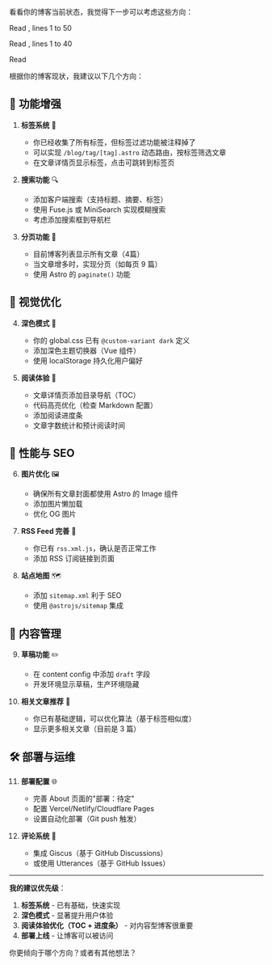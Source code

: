 

看看你的博客当前状态，我觉得下一步可以考虑这些方向： 

Read [](file:///Users/zjd/workbench/blog/blog/src/pages/blog/index.astro#1-1), lines 1 to 50

Read [](file:///Users/zjd/workbench/blog/blog/src/pages/about.astro#1-1), lines 1 to 40

Read [](file:///Users/zjd/workbench/blog/blog/src/content/blog)

根据你的博客现状，我建议以下几个方向：

## 🎯 功能增强

1. **标签系统** 📌
   - 你已经收集了所有标签，但标签过滤功能被注释掉了
   - 可以实现 `/blog/tag/[tag].astro` 动态路由，按标签筛选文章
   - 在文章详情页显示标签，点击可跳转到标签页

2. **搜索功能** 🔍
   - 添加客户端搜索（支持标题、摘要、标签）
   - 使用 Fuse.js 或 MiniSearch 实现模糊搜索
   - 考虑添加搜索框到导航栏

3. **分页功能** 📄
   - 目前博客列表显示所有文章（4篇）
   - 当文章增多时，实现分页（如每页 9 篇）
   - 使用 Astro 的 `paginate()` 功能

## 🎨 视觉优化

4. **深色模式** 🌙
   - 你的 global.css 已有 `@custom-variant dark` 定义
   - 添加深色主题切换器（Vue 组件）
   - 使用 localStorage 持久化用户偏好

5. **阅读体验** 📖
   - 文章详情页添加目录导航（TOC）
   - 代码高亮优化（检查 Markdown 配置）
   - 添加阅读进度条
   - 文章字数统计和预计阅读时间

## 🚀 性能与 SEO

6. **图片优化** 🖼️
   - 确保所有文章封面都使用 Astro 的 Image 组件
   - 添加图片懒加载
   - 优化 OG 图片

7. **RSS Feed 完善** 📡
   - 你已有 `rss.xml.js`，确认是否正常工作
   - 添加 RSS 订阅链接到页面

8. **站点地图** 🗺️
   - 添加 `sitemap.xml` 利于 SEO
   - 使用 `@astrojs/sitemap` 集成

## 📝 内容管理

9. **草稿功能** ✏️
   - 在 content config 中添加 `draft` 字段
   - 开发环境显示草稿，生产环境隐藏

10. **相关文章推荐** 🔗
    - 你已有基础逻辑，可以优化算法（基于标签相似度）
    - 显示更多相关文章（目前是 3 篇）

## 🛠️ 部署与运维

11. **部署配置** 🌐
    - 完善 About 页面的"部署：待定"
    - 配置 Vercel/Netlify/Cloudflare Pages
    - 设置自动化部署（Git push 触发）

12. **评论系统** 💬
    - 集成 Giscus（基于 GitHub Discussions）
    - 或使用 Utterances（基于 GitHub Issues）

---

**我的建议优先级**：
1. **标签系统** - 已有基础，快速实现
2. **深色模式** - 显著提升用户体验
3. **阅读体验优化（TOC + 进度条）** - 对内容型博客很重要
4. **部署上线** - 让博客可以被访问

你更倾向于哪个方向？或者有其他想法？